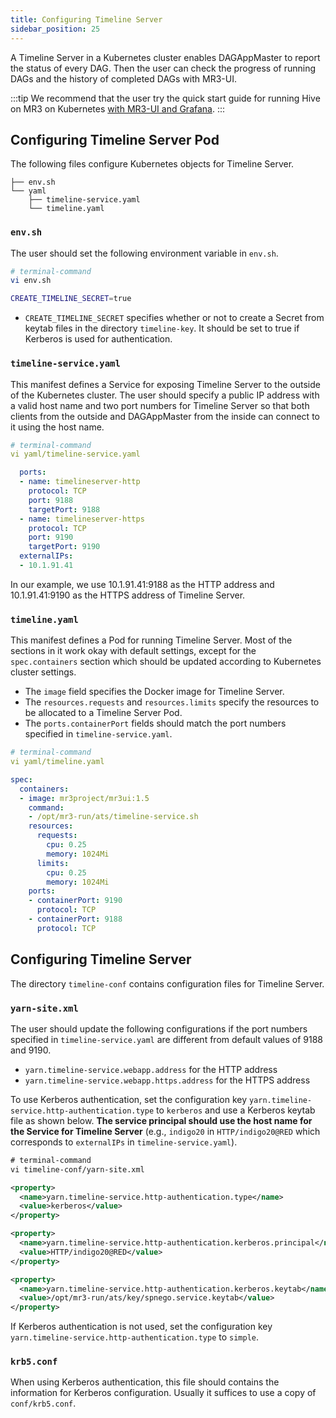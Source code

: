 ```yaml
---
title: Configuring Timeline Server
sidebar_position: 25
---
```


A Timeline Server in a Kubernetes cluster enables DAGAppMaster to report the status of every DAG.
Then the user can check the progress of running DAGs and the history of completed DAGs
with MR3-UI.

:::tip
We recommend that the user try the quick start guide for running Hive on MR3 on Kubernetes
[with MR3-UI and Grafana](/docs/quick/k8s/run-k8s/timeline).
:::

## Configuring Timeline Server Pod

The following files configure Kubernetes objects for Timeline Server.

```ssh
├── env.sh
└── yaml
    ├── timeline-service.yaml
    └── timeline.yaml
```

### `env.sh`

The user should set the following environment variable in `env.sh`.

```sh
# terminal-command
vi env.sh

CREATE_TIMELINE_SECRET=true
```

* `CREATE_TIMELINE_SECRET` specifies whether or not to create a Secret from keytab files in the directory `timeline-key`.
It should be set to true if Kerberos is used for authentication.

### `timeline-service.yaml`

This manifest defines a Service for exposing Timeline Server to the outside of the Kubernetes cluster.
The user should specify a public IP address with a valid host name and two port numbers for Timeline Server
so that both clients from the outside and DAGAppMaster from the inside can connect to it using the host name.

```yaml
# terminal-command
vi yaml/timeline-service.yaml

  ports:
  - name: timelineserver-http
    protocol: TCP
    port: 9188
    targetPort: 9188
  - name: timelineserver-https
    protocol: TCP
    port: 9190
    targetPort: 9190
  externalIPs:
  - 10.1.91.41
```

In our example, we use 10.1.91.41:9188 as the HTTP address
and 10.1.91.41:9190 as the HTTPS address of Timeline Server.

### `timeline.yaml`

This manifest defines a Pod for running Timeline Server.
Most of the sections in it work okay with default settings,
except for the `spec.containers` section which should be updated
according to Kubernetes cluster settings.

* The `image` field specifies the Docker image for Timeline Server.
* The `resources.requests` and `resources.limits` specify the resources to be allocated to a Timeline Server Pod.
* The `ports.containerPort` fields should match the port numbers specified in `timeline-service.yaml`.

```yaml
# terminal-command
vi yaml/timeline.yaml

spec:
  containers:
  - image: mr3project/mr3ui:1.5
    command:
    - /opt/mr3-run/ats/timeline-service.sh
    resources:
      requests:
        cpu: 0.25
        memory: 1024Mi
      limits:
        cpu: 0.25
        memory: 1024Mi
    ports:
    - containerPort: 9190
      protocol: TCP
    - containerPort: 9188
      protocol: TCP
```
 
## Configuring Timeline Server

The directory `timeline-conf` contains configuration files for Timeline Server.

### `yarn-site.xml` 

The user should update the following configurations if the port numbers specified in `timeline-service.yaml` are different 
from default values of 9188 and 9190.

* `yarn.timeline-service.webapp.address` for the HTTP address
* `yarn.timeline-service.webapp.https.address` for the HTTPS address

To use Kerberos authentication,
set the configuration key `yarn.timeline-service.http-authentication.type` to `kerberos`
and use a Kerberos keytab file as shown below.
**The service principal should use the host name for the Service for Timeline Server**
(e.g., `indigo20` in `HTTP/indigo20@RED` which corresponds to `externalIPs` in `timeline-service.yaml`).

```xml
# terminal-command
vi timeline-conf/yarn-site.xml

<property>
  <name>yarn.timeline-service.http-authentication.type</name>
  <value>kerberos</value>
</property>

<property>
  <name>yarn.timeline-service.http-authentication.kerberos.principal</name>
  <value>HTTP/indigo20@RED</value>
</property>

<property>
  <name>yarn.timeline-service.http-authentication.kerberos.keytab</name>
  <value>/opt/mr3-run/ats/key/spnego.service.keytab</value>
</property>
```

If Kerberos authentication is not used,
set the configuration key `yarn.timeline-service.http-authentication.type` to `simple`.

### `krb5.conf`

When using Kerberos authentication,
this file should contains the information for Kerberos configuration.
Usually it suffices to use a copy of `conf/krb5.conf`.

